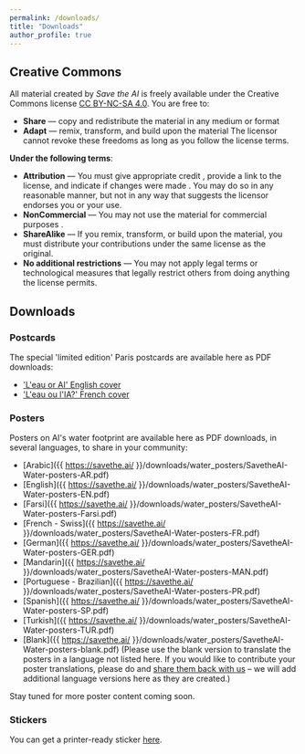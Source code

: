 ```yaml
---
permalink: /downloads/
title: "Downloads"
author_profile: true
---
```


## Creative Commons 

All material created by _Save the AI_ is freely available under the Creative Commons license [CC BY-NC-SA 4.0](https://creativecommons.org/licenses/by-nc-sa/4.0/).
You are free to:
- **Share** — copy and redistribute the material in any medium or format
- **Adapt** — remix, transform, and build upon the material
The licensor cannot revoke these freedoms as long as you follow the license terms.

**Under the following terms**:

- **Attribution** — You must give appropriate credit , provide a link to the license, and indicate if changes were made . You may do so in any reasonable manner, but not in any way that suggests the licensor endorses you or your use.
- **NonCommercial** — You may not use the material for commercial purposes .
- **ShareAlike** — If you remix, transform, or build upon the material, you must distribute your contributions under the same license as the original.
- **No additional restrictions** — You may not apply legal terms or technological measures that legally restrict others from doing anything the license permits.

## Downloads

### Postcards
The special 'limited edition' Paris postcards are available here as PDF downloads:
- ['L'eau or AI' English cover](https://github.com/user-attachments/files/18727189/SavetheAI-postcard-v1.5b.pdf)
- ['L'eau ou l'IA?' French cover](https://github.com/user-attachments/files/18727201/SavetheAI-postcard-v1.5a.pdf)


### Posters
Posters on AI's water footprint are available here as PDF downloads, in several languages, to share in your community:
- [Arabic]({{ https://savethe.ai/ }}/downloads/water_posters/SavetheAI-Water-posters-AR.pdf)
- [English]({{ https://savethe.ai/ }}/downloads/water_posters/SavetheAI-Water-posters-EN.pdf)
- [Farsi]({{ https://savethe.ai/ }}/downloads/water_posters/SavetheAI-Water-posters-Farsi.pdf)
- [French - Swiss]({{ https://savethe.ai/ }}/downloads/water_posters/SavetheAI-Water-posters-FR.pdf)
- [German]({{ https://savethe.ai/ }}/downloads/water_posters/SavetheAI-Water-posters-GER.pdf)
- [Mandarin]({{ https://savethe.ai/ }}/downloads/water_posters/SavetheAI-Water-posters-MAN.pdf)
- [Portuguese - Brazilian]({{ https://savethe.ai/ }}/downloads/water_posters/SavetheAI-Water-posters-PR.pdf)
- [Spanish]({{ https://savethe.ai/ }}/downloads/water_posters/SavetheAI-Water-posters-SP.pdf)
- [Turkish]({{ https://savethe.ai/ }}/downloads/water_posters/SavetheAI-Water-posters-TUR.pdf)
- [Blank]({{ https://savethe.ai/ }}/downloads/water_posters/SavetheAI-Water-posters-blank.pdf) (Please use the blank version to translate the posters in a language not listed here. If you would like to contribute your poster translations, 
please do and [share them back with us](https://savethe.ai/join-us/) – we will add additional language versions 
here as they are created.)

Stay tuned for more poster content coming soon. 

### Stickers
You can get a printer-ready sticker [here](/downloads/savetheAI-sticker.png).
